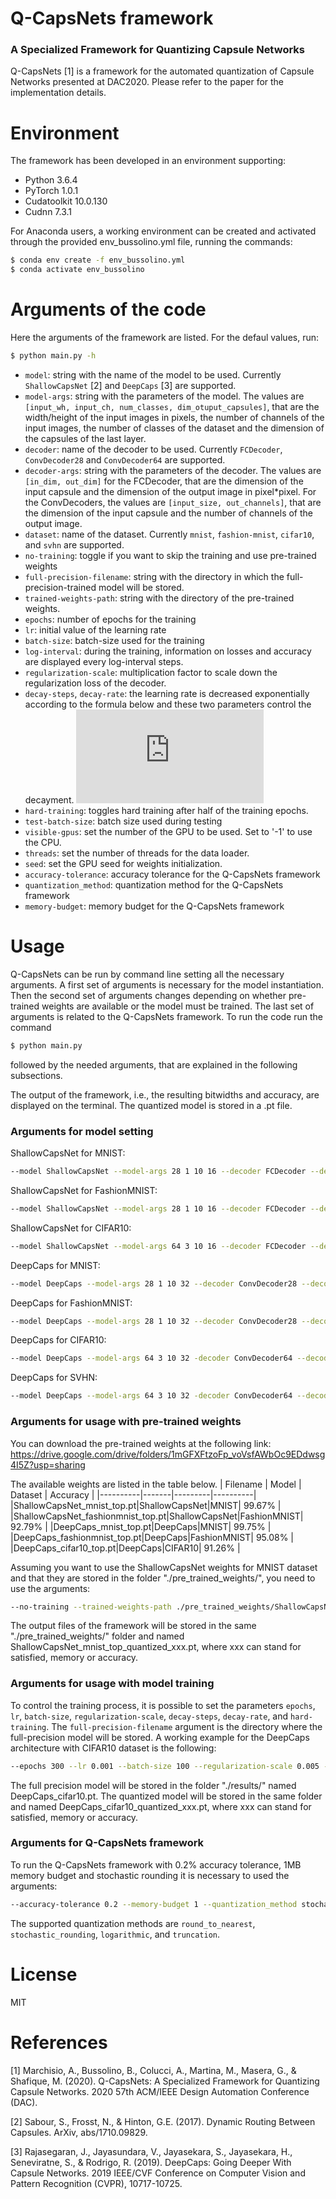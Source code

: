 # Q-CapsNets framework 
### A Specialized Framework for Quantizing Capsule Networks 
Q-CapsNets [1] is a framework for the automated quantization of Capsule Networks presented at DAC2020. Please refer to the paper for the implementation details. 

# Environment 
The framework has been developed in an environment supporting: 

  - Python 3.6.4
  - PyTorch 1.0.1
  - Cudatoolkit 10.0.130
  - Cudnn 7.3.1
 
For Anaconda users, a working environment can be created and activated through the provided env_bussolino.yml file, running the commands: 
```sh
$ conda env create -f env_bussolino.yml
$ conda activate env_bussolino
```

# Arguments of the code 
Here the arguments of the framework are listed. For the defaul values, run: 
```sh
$ python main.py -h
```

  - `model`: string with the name of the model to be used. Currently `ShallowCapsNet` [2] and `DeepCaps` [3] are supported. 
  - `model-args`: string with the parameters of the model. The values are `[input_wh, input_ch, num_classes, dim_otuput_capsules]`, that are the width/height of the input images in pixels, the number of channels of the input images, the number of classes of the dataset and the dimension of the capsules of the last layer. 
  - `decoder`: name of the decoder to be used. Currently `FCDecoder`, `ConvDecoder28` and `ConvDecoder64` are supported. 
  - `decoder-args`: string with the parameters of the decoder. The values are `[in_dim, out_dim]` for the FCDecoder, that are the dimension of the input capsule and the dimension of the output image in pixel*pixel. For the ConvDecoders, the values are `[input_size, out_channels]`, that are the dimension of the input capsule and the number of channels of the output image. 
  - `dataset`: name of the dataset. Currently `mnist`, `fashion-mnist`, `cifar10`, and `svhn` are supported. 
  - `no-training`: toggle if you want to skip the training and use pre-trained weights 
  - `full-precision-filename`: string with the directory in which the full-precision-trained model will be stored. 
  - `trained-weights-path`: string with the directory of the pre-trained weights. 
  - `epochs`: number of epochs for the training 
  - `lr`: initial value of the learning rate 
  - `batch-size`: batch-size used for the training 
  - `log-interval`: during the training, information on losses and accuracy are displayed every log-interval steps. 
  - `regularization-scale`: multiplication factor to scale down the regularization loss of the decoder. 
  - `decay-steps`, `decay-rate`: the learning rate is decreased exponentially according to the formula below and these two parameters control the decayment. 
  ![equation](https://latex.codecogs.com/gif.latex?lr%20%3D%20lr_0%20%5Ccdot%20%5Cmbox%7Bdecay%5C_rate%7D%20%5E%20%7B%5Cfrac%7B%5Cmbox%7Btraining%5C_step%7D%7D%7B%5Cmbox%7Bdecay%5C_steps%7D%7D%7D)
  - `hard-training`: toggles hard training after half of the training epochs. 
  - `test-batch-size`: batch size used during testing 
  - `visible-gpus`: set the number of the GPU to be used. Set to '-1' to use the CPU. 
  - `threads`: set the number of threads for the data loader. 
  - `seed`: set the GPU seed for weights initialization. 
  - `accuracy-tolerance`: accuracy tolerance for the Q-CapsNets framework 
  - `quantization_method`: quantization method for the Q-CapsNets framework 
  - `memory-budget`: memory budget for the Q-CapsNets framework 

# Usage 
Q-CapsNets can be run by command line setting all the necessary arguments. A first set of arguments is necessary for the model instantiation. Then the second set of arguments changes depending on whether pre-trained weights are available or the model must be trained. The last set of arguments is related to the Q-CapsNets framework. To run the code run the command 

```sh 
$ python main.py 
```

followed by the needed arguments, that are explained in the following subsections. 

The output of the framework, i.e., the resulting bitwidths and accuracy, are displayed on the terminal. The quantized model is stored in a .pt file. 

### Arguments for model setting 
ShallowCapsNet for MNIST: 
```sh 
--model ShallowCapsNet --model-args 28 1 10 16 --decoder FCDecoder --decoder-args 16 784 --dataset mnist 
```
ShallowCapsNet for FashionMNIST: 
```sh 
--model ShallowCapsNet --model-args 28 1 10 16 --decoder FCDecoder --decoder-args 16 784 --dataset fashion-mnist
``` 
ShallowCapsNet for CIFAR10: 
```sh 
--model ShallowCapsNet --model-args 64 3 10 16 --decoder FCDecoder --decoder-args 16 4096 --dataset cifar10
``` 
DeepCaps for MNIST: 
```sh 
--model DeepCaps --model-args 28 1 10 32 --decoder ConvDecoder28 --decoder-args 32 1 --dataset mnist 
```
DeepCaps for FashionMNIST: 
```sh 
--model DeepCaps --model-args 28 1 10 32 --decoder ConvDecoder28 --decoder-args 32 1 --dataset fashion-mnist
```
DeepCaps for CIFAR10: 
```sh 
--model DeepCaps --model-args 64 3 10 32 -decoder ConvDecoder64 --decoder-args 32 3 --dataset cifar10
```
DeepCaps for SVHN: 
```sh 
--model DeepCaps --model-args 64 3 10 32 -decoder ConvDecoder64 --decoder-args 32 3 --dataset svhn
```
### Arguments for usage with pre-trained weights 
You can download the pre-trained weights at the following link: 
https://drive.google.com/drive/folders/1mGFXFtzoFp_voVsfAWbOc9EDdwsg4I5Z?usp=sharing

The available weights are listed in the table below. 
| Filename | Model | Dataset | Accuracy |
|----------|-------|---------|----------|
|ShallowCapsNet_mnist_top.pt|ShallowCapsNet|MNIST| 99.67% |
|ShallowCapsNet_fashionmnist_top.pt|ShallowCapsNet|FashionMNIST| 92.79% |
|DeepCaps_mnist_top.pt|DeepCaps|MNIST| 99.75% |
|DeepCaps_fashionmnist_top.pt|DeepCaps|FashionMNIST| 95.08% |
|DeepCaps_cifar10_top.pt|DeepCaps|CIFAR10| 91.26% |

Assuming you want to use the ShallowCapsNet weights for MNIST dataset and that they are stored in the folder "./pre_trained_weights/", you need to use the arguments: 
```sh 
--no-training --trained-weights-path ./pre_trained_weights/ShallowCapsNet_mnist_top.pt 
```
The output files of the framework will be stored in the same  "./pre_trained_weights/" folder and named ShallowCapsNet_mnist_top_quantized_xxx.pt, where xxx can stand for satisfied, memory or accuracy. 
### Arguments for usage with model training 
To control the training process, it is possible to set the parameters `epochs`, `lr`, `batch-size`, `regularization-scale`, `decay-steps`, `decay-rate`, and `hard-training`. The `full-precision-filename` argument is the directory where the full-precision model will be stored. A working example for the DeepCaps architecture with CIFAR10 dataset is the following: 
```sh 
--epochs 300 --lr 0.001 --batch-size 100 --regularization-scale 0.005 --decay-steps 6000 --decay-rate 0.96 --hard-training --full-precision-filename ./results/DeepCaps_cifar10.pt
```

The full precision model will be stored in the folder "./results/" named DeepCaps_cifar10.pt. The quantized model will be stored in the same folder and named DeepCaps_cifar10_quantized_xxx.pt, where xxx can stand for satisfied, memory or accuracy. 

### Arguments for Q-CapsNets framework 
To run the Q-CapsNets framework with 0.2% accuracy tolerance, 1MB memory budget and stochastic rounding it is necessary to used the arguments: 
```sh 
--accuracy-tolerance 0.2 --memory-budget 1 --quantization_method stochastic_rounding
```
The supported quantization methods are `round_to_nearest`, `stochastic_rounding`, `logarithmic`, and `truncation`. 

# License
MIT

# References 
[1] Marchisio, A., Bussolino, B., Colucci, A., Martina, M., Masera, G., & Shafique, M. (2020). Q-CapsNets: A Specialized Framework for Quantizing Capsule Networks. 2020 57th ACM/IEEE Design Automation Conference (DAC).

[2] Sabour, S., Frosst, N., & Hinton, G.E. (2017). Dynamic Routing Between Capsules. ArXiv, abs/1710.09829.

[3] Rajasegaran, J., Jayasundara, V., Jayasekara, S., Jayasekara, H., Seneviratne, S., & Rodrigo, R. (2019). DeepCaps: Going Deeper With Capsule Networks. 2019 IEEE/CVF Conference on Computer Vision and Pattern Recognition (CVPR), 10717-10725.
